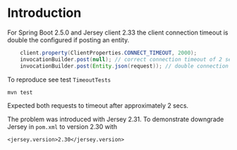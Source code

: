 # Introduction

For Spring Boot 2.5.0 and Jersey client 2.33 the client connection timeout is double the configured if posting an entity.

```java
    client.property(ClientProperties.CONNECT_TIMEOUT, 2000);
    invocationBuilder.post(null); // correct connection timeout of 2 sec
    invocationBuilder.post(Entity.json(request)); // double connection timeout 4 sec
```

To reproduce see test `TimeoutTests`

    mvn test

Expected both requests to timeout after approximately 2 secs.

The problem was introduced with Jersey 2.31. To demonstrate downgrade Jersey in `pom.xml` to version 2.30 with

    <jersey.version>2.30</jersey.version>
